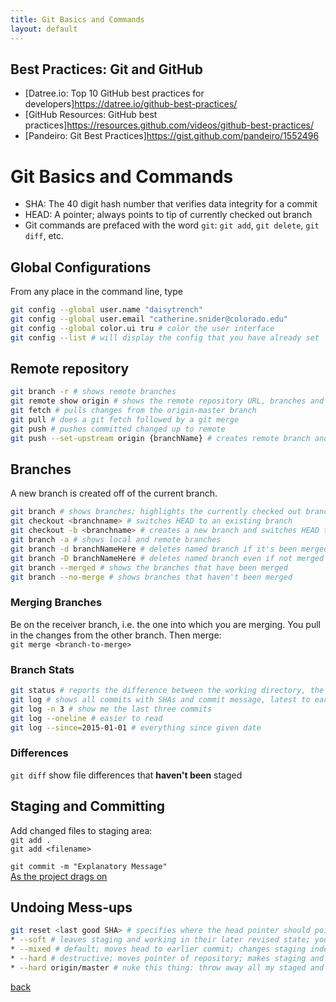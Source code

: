 ```yaml
---
title: Git Basics and Commands
layout: default
---
```


## Best Practices: Git and GitHub

* [Datree.io: Top 10 GitHub best practices for developers]https://datree.io/github-best-practices/
* [GitHub Resources: GitHub best practices]https://resources.github.com/videos/github-best-practices/
* [Pandeiro: Git Best Practices]https://gist.github.com/pandeiro/1552496

# Git Basics and Commands

* SHA: The 40 digit hash number that verifies data integrity for a commit<br />
* HEAD: A pointer; always points to tip of currently checked out branch<br />
* Git commands are prefaced with the word `git`: `git add`, `git delete`, `git diff`, etc.

## Global Configurations

From any place in the command line, type

```sh
git config --global user.name "daisytrench"
git config --global user.email "catherine.snider@colorado.edu"
git config --global color.ui tru # color the user interface
git config --list # will display the config that you have already set
```

## Remote repository

```sh
git branch -r # shows remote branches
git remote show origin # shows the remote repository URL, branches and other info
git fetch # pulls changes from the origin-master branch
git pull # does a git fetch followed by a git merge
git push # pushes committed changed up to remote
git push --set-upstream origin {branchName} # creates remote branch and pushes to it
```

## Branches

A new branch is created off of the current branch.<br />
```sh
git branch # shows branches; highlights the currently checked out branch
git checkout <branchname> # switches HEAD to an existing branch
git checkout -b <branchname> # creates a new branch and switches HEAD to it at the same time
git branch -a # shows local and remote branches
git branch -d branchNameHere # deletes named branch if it's been merged
git branch -D branchNameHere # deletes named branch even if not merged
git branch --merged # shows the branches that have been merged
git branch --no-merge # shows branches that haven't been merged
```

### Merging Branches
Be on the receiver branch, i.e. the one into which you are merging.  You pull in the changes from the other branch. Then merge: <br />
`git merge <branch-to-merge>`

### Branch Stats
```sh
git status # reports the difference between the working directory, the staging index and the repository
git log # shows all commits with SHAs and commit message, latest to earliest
git log -n 3 # show me the last three commits
git log --oneline # easier to read
git log --since=2015-01-01 # everything since given date
```

### Differences
`git diff` show file differences that **haven't been** staged

## Staging and Committing
Add changed files to staging area:<br />
`git add .`<br />
`git add <filename>`<br />

`git commit -m "Explanatory Message"` <br />
[As the project drags on](https://xkcd.com/1296/)

## Undoing Mess-ups
```sh
git reset <last good SHA> # specifies where the head pointer should point. Very powerful and can undo a bunch of work that maybe you didn't mean to.
* --soft # leaves staging and working in their later revised state; you'll need to do a merge. The git repository will be reset to an earlier version. Do a Git Diff to see the difference.
* --mixed # default; moves head to earlier commit; changes staging index to match repository; does not change working directory. We have not lost any work. Do a Git Diff to see the difference.
* --hard # destructive; moves pointer of repository; makes staging and working directory match repository. You'll lose all work since the last commit. Sometimes you want that.
* --hard origin/master # nuke this thing: throw away all my staged and unstaged changes, forget everything on my current local branch and make it exactly the same as origin/master
```


[back](./)
